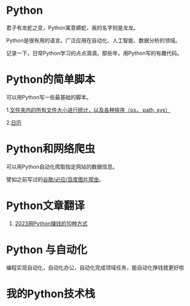 # Python
君子有龙蛇之变，Python寓意蟒蛇，我的名字则是龙龙。

Python是很有用的语言。广泛应用在自动化、人工智能、数据分析的领域。

记录一下，日常Python学习的点点滴滴，那些年，用Python写的有趣代码。
# Python的简单脚本
可以用Python写一些最基础的脚本。

1.[文件夹内的所有文件大小进行统计，以及各种排序（os， path, sys）](https://mp.weixin.qq.com/s?__biz=Mzk0NzMxOTAxMQ==&mid=2247484739&idx=1&sn=9f9a5f1cf193881640d9d531a81e7b9b&chksm=c379fccff40e75d9450596de4b58b659150a96d3a15b55f94c7538bf969562c12a82d39b430a&token=753455615&lang=zh_CN#rd)

2.[日历](https://github.com/08183080/Python-dragon/blob/main/scripts/calendar_gen.py)
# Python和网络爬虫
可以用Python自动化爬取指定网站的数据信息。

譬如之前写过的[谷歌/必应/百度图片爬虫](https://mp.weixin.qq.com/s?__biz=Mzk0NzMxOTAxMQ==&mid=2247484552&idx=1&sn=b05e0c1195fc95e280cb299cff2219fd&chksm=c379fd04f40e7412b97240d495fb742cb7c75b914af39c7265cbb33d775390d24b7a5c899085&token=753455615&lang=zh_CN#rd)。

# Python文章翻译
<ol>
  <li><a href="https://mp.weixin.qq.com/s?__biz=Mzk0NzMxOTAxMQ==&mid=2247484773&idx=1&sn=b00a58ba1917f188418015d442e2192d&chksm=c379fce9f40e75ff4e70bf3ed8d55a12bff8149849c00891ac638d70c53dadd696d14aefe0c2&token=965259687&lang=zh_CN#rd">
    2023用Python赚钱的10种方式
  </a></li>
</ol>

# Python 与自动化
编程实现自动化，自动化办公，自动化完成领域任务，能自动化挣钱就更好啦

# 我的Python技术栈
